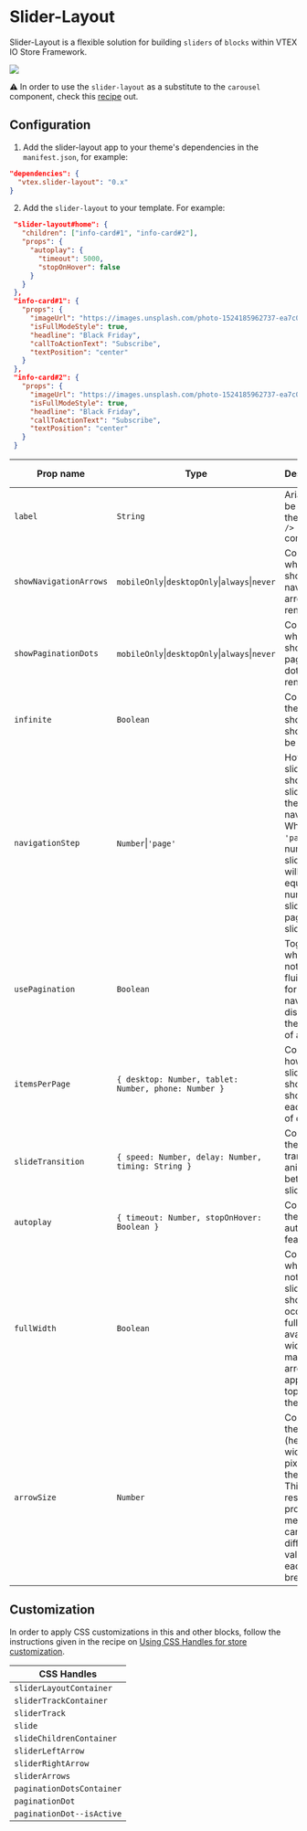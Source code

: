# Slider-Layout

Slider-Layout is a flexible solution for building `sliders` of `blocks` within VTEX IO Store Framework.

![](https://user-images.githubusercontent.com/27777263/70230361-e839db00-1736-11ea-9f29-7c945c10a5f7.png)

:warning: In order to use the `slider-layout` as a substitute to the `carousel` component, check this [recipe](https://vtex.io/docs/recipes/layout/building-a-carousel-through-lists-and-slider-layout) out.

## Configuration

1. Add the slider-layout app to your theme's dependencies in the `manifest.json`, for example:

```json
"dependencies": {
  "vtex.slider-layout": "0.x"
}
```

2. Add the `slider-layout` to your template. For example:

```json
 "slider-layout#home": {
   "children": ["info-card#1", "info-card#2"],
   "props": {
     "autoplay": {
       "timeout": 5000,
       "stopOnHover": false
     }
   }
 },
 "info-card#1": {
   "props": {
     "imageUrl": "https://images.unsplash.com/photo-1524185962737-ea7c028a12cd?ixlib=rb-1.2.1&auto=format&fit=crop&w=1350&q=80",
     "isFullModeStyle": true,
     "headline": "Black Friday",
     "callToActionText": "Subscribe",
     "textPosition": "center"
   }
 },
 "info-card#2": {
   "props": {
     "imageUrl": "https://images.unsplash.com/photo-1524185962737-ea7c028a12cd?ixlib=rb-1.2.1&auto=format&fit=crop&w=1350&q=80",
     "isFullModeStyle": true,
     "headline": "Black Friday",
     "callToActionText": "Subscribe",
     "textPosition": "center"
   }
 }
```

| Prop name              | Type                                                       | Description                                                                                                                                                                  | Default value                          |
| ---------------------- | ---------------------------------------------------------- | ---------------------------------------------------------------------------------------------------------------------------------------------------------------------------- | -------------------------------------- |
| `label`                | `String`                                                   | Aria label to be used by the `<Slider />` component.                                                                                                                         | `'slider'`                             |
| `showNavigationArrows` | `mobileOnly`&#124;`desktopOnly`&#124;`always`&#124;`never` | Controls when should navigation arrows be rendered.                                                                                                                          | `'always'`                             |
| `showPaginationDots`   | `mobileOnly`&#124;`desktopOnly`&#124;`always`&#124;`never` | Controls when should pagination dots be rendered.                                                                                                                            | `'always'`                             |
| `infinite`             | `Boolean`                                                  | Controls if the slider should or should not be infinite.                                                                                                                     | `false`                                |
| `navigationStep`       | `Number`&#124;`'page'`                                     | How many slides should be slid when the user navigates. When set to `'page'`, the number of slides that will slide is equal to the number of slides in a page of the slider. | `'page'`                               |
| `usePagination`        | `Boolean`                                                  | Toggles whether or not to use a fluid scroll for navigation, disabling the notion of a "page".                                                                               | `true`                                 |
| `itemsPerPage`         | `{ desktop: Number, tablet: Number, phone: Number }`       | Controls how many slides should be shown on each type of device.                                                                                                             | `{ desktop: 5, tablet: 3, phone: 1 }`  |
| `slideTransition`      | `{ speed: Number, delay: Number, timing: String }`         | Controls the transition animation between slides.                                                                                                                            | `{ speed: 400, delay: 0, timing: '' }` |
| `autoplay`             | `{ timeout: Number, stopOnHover: Boolean }`                | Controls the autoplay feature.                                                                                                                                               | `undefined`                            |
| `fullWidth`            | `Boolean`                                                  | Controls whether or not the slides should occupy the full available width, making the arrows appear on top of them.                                                          | `true`                                 |
| `arrowSize`            | `Number`                                                   | Controls the size (height and width) in pixels of the arrows. This is a responsive prop, which means you can pass different values for each breakpoint.                      | `25`                                   |

## Customization

In order to apply CSS customizations in this and other blocks, follow the instructions given in the recipe on [Using CSS Handles for store customization](https://vtex.io/docs/recipes/style/using-css-handles-for-store-customization).

| CSS Handles               |
| ------------------------- |
| `sliderLayoutContainer`   |
| `sliderTrackContainer`    |
| `sliderTrack`             |
| `slide`                   |
| `slideChildrenContainer`  |
| `sliderLeftArrow`         |
| `sliderRightArrow`        |
| `sliderArrows`            |
| `paginationDotsContainer` |
| `paginationDot`           |
| `paginationDot--isActive` |
